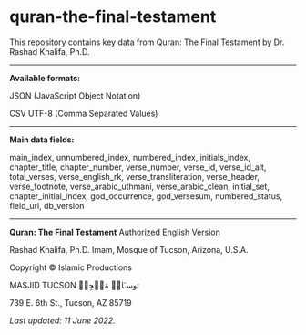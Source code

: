 # quran-the-final-testament


This repository contains key data from Quran: The Final Testament by Dr. Rashad Khalifa, Ph.D. 

--------------------------
**Available formats:**

JSON (JavaScript Object Notation)

CSV UTF-8 (Comma Separated Values) 

--------------------------
**Main data fields:**

main_index, unnumbered_index, numbered_index, initials_index, chapter_title, chapter_number, verse_number, verse_id, verse_id_alt, total_verses, verse_english_rk, verse_transliteration, verse_header, verse_footnote, verse_arabic_uthmani, verse_arabic_clean, initial_set, chapter_initial_index, god_occurrence, god_versesum, numbered_status, field_url, db_version

--------------------------
**Quran: The Final Testament** Authorized English Version

Rashad Khalifa, Ph.D. Imam, Mosque of Tucson, Arizona, U.S.A.

Copyright © Islamic Productions

MASJID TUCSON توسـَانۡ مَسۡجِدۡ

739 E. 6th St., Tucson, AZ 85719

*Last updated: 11 June 2022.*

